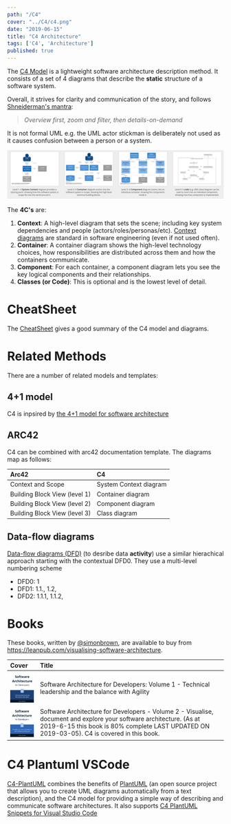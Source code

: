 ```yaml
---
path: "/C4"
cover: "../C4/c4.png"
date: "2019-06-15"
title: "C4 Architecture"
tags: ['C4', 'Architecture']
published: true
---
```



The [C4 Model](https://c4model.com/) is a lightweight software architecture description method. It consists of a set of 4 diagrams that describe the **static** structure of a software system. 

Overall, it strives for clarity and communication of the story, and follows [Shneiderman's mantra](http://www.ifp.illinois.edu/nabhcs/abstracts/shneiderman.html):
> *Overview first, zoom and filter, then details-on-demand*

It is not formal UML e.g. the UML actor stickman is deliberately not used as it causes confusion between a person or a system.

![C4](c4.png)



The **4C's** are:
1. **Context**: A high-level diagram that sets the scene; including key system dependencies
and people (actors/roles/personas/etc). [Context diagrams](https://en.wikipedia.org/wiki/System_context_diagram) are standard in software engineering (even if not used often).
2. **Container**: A container diagram shows the high-level technology choices, how responsibilities are distributed across them and how the containers communicate.
3. **Component**: For each container, a component diagram lets you see the key logical
components and their relationships.
4. **Classes (or Code)**: This is optional and is the lowest level of detail.


# CheatSheet
The [CheatSheet](http://www.codingthearchitecture.com/2017/04/27/visualising_and_documenting_software_architecture_cheat_sheets.html) gives a good summary of the C4 model and diagrams.


# Related Methods
There are a number of related models and templates:

## 4+1 model

C4 is inpsired by [the 4+1 model for software architecture](https://en.wikipedia.org/wiki/4%2B1_architectural_view_model)


## ARC42
C4 can be combined with arc42 documentation template. The diagrams map as follows:

| Arc42         | C4        
|:------------- |:------------
| Context and Scope             | System Context diagram
| Building Block View (level 1) | Container diagram
| Building Block View (level 2) | Component diagram
| Building Block View (level 3) | Class diagram

## Data-flow diagrams
[Data-flow diagrams (DFD)](https://en.wikipedia.org/wiki/Data-flow_diagram) (to desribe data **activity**) use a similar hierachical approach starting with the contextual DFD0. They use a multi-level numbering scheme 
- DFD0: 1 
- DFD1: 1.1., 1.2, 
- DFD2: 1.1.1, 1.1.2,
 
# Books

These books, written by [@simonbrown](https://twitter.com/simonbrown), are available to buy from https://leanpub.com/visualising-software-architecture. 


| Cover         | Title        
|:------------- |:------------
| ![[Software Architecture for Developers: Volume 1 - Technical leadership and the balance with Agility](https://leanpub.com/b/software-architecture)](swarchv1.png)   |         Software Architecture for Developers: Volume 1 - Technical leadership and the balance with Agility
| ![[Software Architecture for Developers - Volume 2 - Visualise, document and explore your software architecture](https://leanpub.com/visualising-software-architecture)](swarchv2.png)    | Software Architecture for Developers - Volume 2 - Visualise, document and explore your software architecture. (As at 2019-6-15 this book is 80% complete LAST UPDATED ON 2019-03-05). C4 is covered in this book.







# C4 Plantuml VSCode 
[C4-PlantUML](https://github.com/RicardoNiepel/C4-PlantUML) combines the benefits of [PlantUML](http://plantuml.com/) (an open source project that allows you to create UML diagrams automatically from a text description), and the C4 model for providing a simple way of describing and communicate software architectures.
It also supports [C4 PlantUML Snippets for Visual Studio Code](https://github.com/RicardoNiepel/C4-PlantUML#snippets-for-visual-studio-code)



 